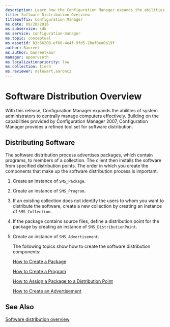 ```yaml
---
description: Learn how the Configuration Manager expands the abilities of system administrators to centrally manage computers effectively by providing a refined tool set for software distribution.
title: Software Distribution Overview
titleSuffix: Configuration Manager
ms.date: 09/20/2016
ms.subservice: sdk
ms.service: configuration-manager
ms.topic: conceptual
ms.assetid: b3c66208-ef68-4e4f-9fd5-2baf0ea0b19f
author: Banreet
ms.author: banreetkaur
manager: apoorvseth
ms.localizationpriority: low
ms.collection: tier3
ms.reviewer: mstewart,aaroncz 
---
```

# Software Distribution Overview
With this release, Configuration Manager expands the abilities of system administrators to centrally manage computers effectively. Building on the capabilities provided by Configuration Manager 2007, Configuration Manager provides a refined tool set for software distribution.  

## Distributing Software  
 The software distribution process advertises packages, which contain programs, to members of a collection. The client then installs the software from specified distribution points. The order in which you create the components that make up the software distribution process is important.  

1. Create an instance of `SMS_Package`.  

2. Create an instance of `SMS_Program`.  

3. If an existing collection does not identify the users to whom you want to distribute the software, create a new collection by creating an instance of `SMS_Collection`.  

4. If the package contains source files, define a distribution point for the package by creating an instance of `SMS_DistributionPoint`.  

5. Create an instance of `SMS_Advertisement`.  

   The following topics show how to create the software distribution components:  

   [How to Create a Package](../../../../develop/core/servers/configure/how-to-create-a-package.md)  

   [How to Create a Program](../../../../develop/core/servers/configure/how-to-create-a-program.md)  

   [How to Assign a Package to a Distribution Point](../../../../develop/core/servers/configure/how-to-assign-a-package-to-a-distribution-point.md)  

   [How to Create an Advertisement](../../../../develop/core/servers/configure/how-to-create-an-advertisement.md)  

## See Also  
 [Software distribution overview](software-distribution-overview.md)

